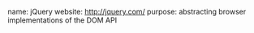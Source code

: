 name: jQuery
website: http://jquery.com/
purpose: abstracting browser implementations of the DOM API

